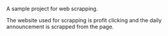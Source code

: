 A sample project for web scrapping.

The website used for scrapping is profit clicking and the daily announcement is scrapped from the page.
